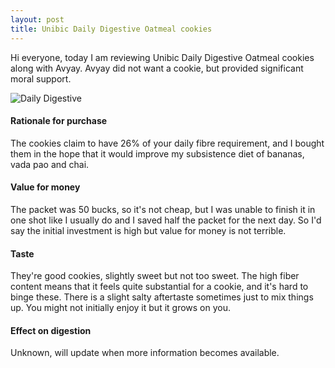 ```yaml
---
layout: post
title: Unibic Daily Digestive Oatmeal cookies
---
```


Hi everyone, today I am reviewing Unibic Daily Digestive Oatmeal cookies along with Avyay. Avyay did not want a cookie, but provided significant moral support.

![Daily Digestive](https://gyanl.com/cookies/assets/daily-digestive.jpeg)  

#### Rationale for purchase
The cookies claim to have 26% of your daily fibre requirement, and I bought them in the hope that it would improve my subsistence diet of bananas, vada pao and chai.

#### Value for money
The packet was 50 bucks, so it's not cheap, but I was unable to finish it in one shot like I usually do and I saved half the packet for the next day. So I'd say the initial investment is high but value for money is not terrible.

#### Taste
They're good cookies, slightly sweet but not too sweet. The high fiber content means that it feels quite substantial for a cookie, and it's hard to binge these. There is a slight salty aftertaste sometimes just to mix things up. You might not initially enjoy it but it grows on you.

#### Effect on digestion
Unknown, will update when more information becomes available.
